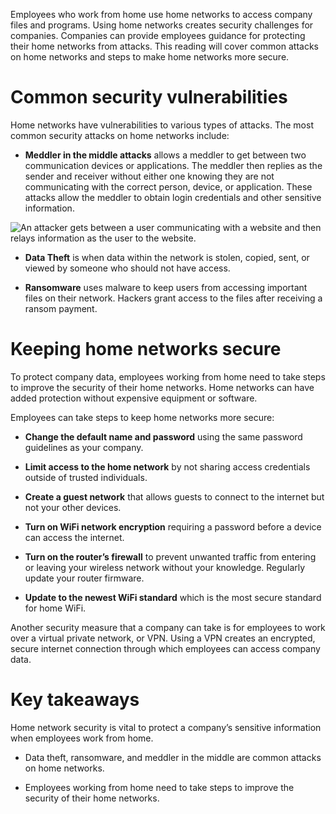 
Employees who work from home use home networks to access company files and programs. Using home networks creates security challenges for companies. Companies can provide employees guidance for protecting their home networks from attacks. This reading will cover common attacks on home networks and steps to make home networks more secure. 

# Common security vulnerabilities

Home networks have vulnerabilities to various types of attacks. The most common security attacks on home networks include:

- **Meddler in the middle attacks** allows a meddler to get between two communication devices or applications. The meddler then replies as the sender and receiver without either one knowing they are not communicating with the correct person, device, or application. These attacks allow the meddler to obtain login credentials and other sensitive information. 
    

![An attacker gets between a user communicating with a website and then relays information as the user to the website.](https://d3c33hcgiwev3.cloudfront.net/imageAssetProxy.v1/6XppwlhcQhm6acJYXFIZdQ_e0b313218a58491284b150cceeb0fcf1_Home-Network-Security.png?expiry=1685318400000&hmac=XDTfiogaICZmGByp3wcY8VoCaOjF73MCpnhrr2h233s)

- **Data Theft** is when data within the network is stolen, copied, sent, or viewed by someone who should not have access. 
    
- **Ransomware** uses malware to keep users from accessing important files on their network. Hackers grant access to the files after receiving a ransom payment. 
    

# Keeping home networks secure

To protect company data, employees working from home need to take steps to improve the security of their home networks. Home networks can have added protection without expensive equipment or software. 

Employees can take steps to keep home networks more secure: 

- **Change the default name and password** using the same password guidelines as your company. 
    
- **Limit access to the home network** by not sharing access credentials outside of trusted individuals. 
    
- **Create a guest network** that allows guests to connect to the internet but not your other devices.
    
- **Turn on WiFi network encryption** requiring a password before a device can access the internet. 
    
- **Turn on the router’s firewall** to prevent unwanted traffic from entering or leaving your wireless network without your knowledge. Regularly update your router firmware.
    
- **Update to the newest WiFi standard** which is the most secure standard for home WiFi.
    

Another security measure that a company can take is for employees to work over a virtual private network, or VPN. Using a VPN creates an encrypted, secure internet connection through which employees can access company data. 

# Key takeaways

Home network security is vital to protect a company’s sensitive information when employees work from home.

- Data theft, ransomware, and meddler in the middle are common attacks on home networks. 
    
- Employees working from home need to take steps to improve the security of their home networks.